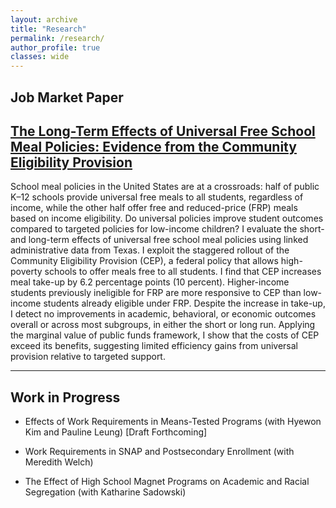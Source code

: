 ```yaml
---
layout: archive
title: "Research"
permalink: /research/
author_profile: true
classes: wide
---
```


## Job Market Paper

[The Long-Term Effects of Universal Free School Meal Policies: Evidence from the Community Eligibility Provision](/assets/pdf/Cai_job_market_paper.pdf)  
---

School meal policies in the United States are at a crossroads: half of public K–12 schools provide universal free meals to all students, regardless of income, while the other half offer free and reduced-price (FRP) meals based on income eligibility. Do universal policies improve student outcomes compared to targeted policies for low-income children? I evaluate the short- and long-term effects of universal free school meal policies using linked administrative data from Texas. I exploit the staggered rollout of the Community Eligibility Provision (CEP), a federal policy that allows high-poverty schools to offer meals free to all students. I find that CEP increases meal take-up by 6.2 percentage points (10 percent). Higher-income students previously ineligible for FRP are more responsive to CEP than low-income students already eligible under FRP. Despite the increase in take-up, I detect no improvements in academic, behavioral, or economic outcomes overall or across most subgroups, in either the short or long run. Applying the marginal value of public funds framework, I show that the costs of CEP exceed its benefits, suggesting limited efficiency gains from universal provision relative to targeted support.

---

## Work in Progress

- Effects of Work Requirements in Means-Tested Programs
  (with Hyewon Kim and Pauline Leung) [Draft Forthcoming]

- Work Requirements in SNAP and Postsecondary Enrollment
  (with Meredith Welch)

- The Effect of High School Magnet Programs on Academic and Racial Segregation
  (with Katharine Sadowski)

